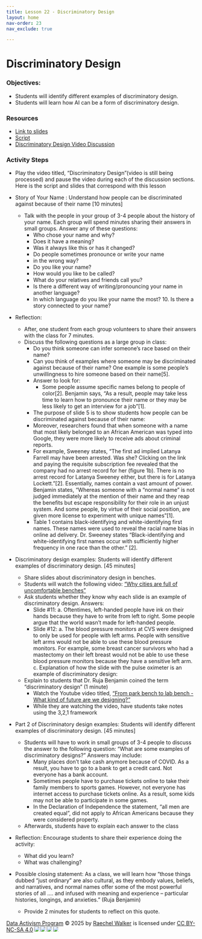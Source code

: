 ```yaml
---
title: Lesson 22 - Discriminatory Design
layout: home
nav-order: 23
nav_exclude: true

---
```


<script>
  if (localStorage.getItem("formFilled") !== "true") {
    window.location.href = "/";
  }
</script>


# Discriminatory Design

### Objectives:
- Students will identify different examples of discriminatory design.
- Students will learn how AI can be a form of discriminatory design.

### Resources
- <a href = "https://drive.google.com/file/d/1-U2WQjtmeB67a0B8a_EvWXNd5wsMCx2M/view?usp=drive_link">Link to slides</a>
- <a href = "https://docs.google.com/document/d/1ClwXAv3EEqbf16baqgnqZrVp1PHK4VOUj18D0eilf1Y/edit?tab=t.0">Script</a>
- <a href = "https://drive.google.com/file/d/1WhLZ7DcOIPWa-MBM_LuisLP1E0Hcxi1O/view?usp=drive_link">Discriminatory Design Video Discussion</a>

### Activity Steps

- Play the video titled, “Discriminatory Design”(video is still being processed) and pause the video during each of the discussion sections. Here is the script and slides that correspond with this lesson
- Story of Your Name : Understand how people can be discriminated against because of their name [10 minutes] 
    - Talk with the people in your group of 3-4 people about the history of your name. Each group will spend minutes sharing their answers in small groups. Answer any of these questions: 
        - Who chose your name and why? 
        - Does it have a meaning? 
        - Was it always like this or has it changed? 
        - Do people sometimes pronounce or write your name 
        - in the wrong way? 
        - Do you like your name? 
        - How would you like to be called? 
        - What do your relatives and friends call you? 
        - Is there a different way of writing/pronouncing your name in another language?
        - In which language do you like your name the most? 10. Is there a story connected to your name?
- Reflection:
    - After, one student from each group volunteers to share their answers with the class for 7 minutes.
    - Discuss the following questions as a large group in class:
        - Do you think someone can infer someone’s race based on their name?
        - Can you think of examples where someone may be discriminated against because of their name? One example is some people’s unwillingness to hire someone based on their name[5].
        - Answer to look for:
            - Some people assume specific names belong to people of color[2]. Benjamin says, “As a result, people may take less time to learn how to pronounce their name or they may be less likely to get an interview for a job”[1].
        - The purpose of slide 5 is to show students how people can be discriminated against because of their name:
        - Moreover, researchers found that when someone with a name that most likely belonged to an African American was typed into Google, they were more likely to receive ads about criminal reports.
        - For example, Sweeney states, “The first ad implied Latanya Farrell may have been arrested. Was she? Clicking on the link and paying the requisite subscription fee revealed that the company had no arrest record for her (figure 1b). There is no arrest record for Latanya Sweeney either, but there is for Latanya Lockett.”[2]. Essentially, names contain a vast amount of power. Benjamin states, “Whereas someone with a “normal name” is not judged immediately at the mention of their name and they reap the benefits but escape responsibility for their role in an unjust system. And some people, by virtue of their social position, are given more license to experiment with unique names”[1].
        - Table 1 contains black-identifying and white-identifying first names. These names were used to reveal the racial name bias in online ad delivery. Dr. Sweeney states “Black-identifying and white-identifying first names occur with sufficiently higher frequency in one race than the other.” [2].
- Discriminatory design examples: Students will identify different examples of discriminatory design. [45 minutes]
    - Share slides about discriminatory design in benches.
    - Students will watch the following video: <a href = "https://www.youtube.com/watch?v=WeyLEe1T0yo&t=20s">“Why cities are full of uncomfortable benches”</a>
    - Ask students whether they know why each slide is an example of discriminatory design. Answers:
        - Slide #11: a. Oftentimes, left-handed people have ink on their hands because they have to write from left to right. Some people argue that the world wasn’t made for left-handed people.
        - Slide #12: a. The blood pressure monitors at CVS were designed to only be used for people with left arms. People with sensitive left arms would not be able to use these blood pressure monitors. For example, some breast cancer survivors who had a mastectomy on their left breast would not be able to use these blood pressure monitors because they have a sensitive left arm. c. Explanation of how the slide with the pulse oximeter is an example of discriminatory design:
    - Explain to students that Dr. Ruja Benjamin coined the term “discriminatory design” (1 minute)
        - Watch the Youtube video titled, <a href = "https://www.youtube.com/watch?v=_8RrX4hjCr0">“From park bench to lab bench - What kind of future are we designing?”</a>
        - While they are watching the video, have students take notes using the 3,2,1 framework
- Part 2 of Discriminatory design examples: Students will identify different examples of discriminatory design. [45 minutes]
    - Students will have to work in small groups of 3-4 people to discuss the answer to the following question: “What are some examples of discriminatory designs?” Answers may include:
        - Many places don’t take cash anymore because of COVID. As a result, you have to go to a bank to get a credit card. Not everyone has a bank account.
        - Sometimes people have to purchase tickets online to take their family members to sports games. However, not everyone has internet access to purchase tickets online. As a result, some kids may not be able to participate in some games.
        - In the Declaration of Independence the statement, “all men are created equal”, did not apply to African Americans because they were considered property.
    - Afterwards, students have to explain each answer to the class

- Reflection: Encourage students to share their experience doing the activity:
    - What did you learn?
    - What was challenging?

- Possible closing statement: As a class, we will learn how “those things dubbed “just ordinary” are also cultural, as they embody values, beliefs, and narratives, and normal names offer some of the most powerful stories of all .... and infused with meaning and experience – particular histories, longings, and anxieties.” (Ruja Benjamin)
    - Provide 2 minutes for students to reflect on this quote.




<a href="https://creativecommons.org">Data Activism Program</a> © 2025 by <a href="https://creativecommons.org">Raechel Walker</a> is licensed under <a href="https://creativecommons.org/licenses/by-nc-sa/4.0/">CC BY-NC-SA 4.0</a><img src="https://mirrors.creativecommons.org/presskit/icons/cc.svg" style="max-width: 1em;max-height:1em;margin-left: .2em;"><img src="https://mirrors.creativecommons.org/presskit/icons/by.svg" style="max-width: 1em;max-height:1em;margin-left: .2em;"><img src="https://mirrors.creativecommons.org/presskit/icons/nc.svg" style="max-width: 1em;max-height:1em;margin-left: .2em;"><img src="https://mirrors.creativecommons.org/presskit/icons/sa.svg" style="max-width: 1em;max-height:1em;margin-left: .2em;">